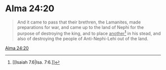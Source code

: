# Alma 24:20

> And it came to pass that their brethren, the Lamanites, made preparations for war, and came up to the land of Nephi for the purpose of destroying the king, and to place <u>another</u>[^a] in his stead, and also of destroying the people of Anti-Nephi-Lehi out of the land.

[Alma 24:20](https://www.churchofjesuschrist.org/study/scriptures/bofm/alma/24?lang=eng&id=p20#p20)


[^a]: [[Isaiah 7.6|Isa. 7:6.]]

